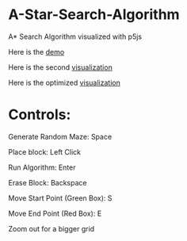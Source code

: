 # A-Star-Search-Algorithm
A* Search Algorithm visualized with p5js 

Here is the [demo ](https://bobingstern.github.io/A-Star-Search-Algorithm/AStar/index.html)

Here is the second [visualization](https://bobingstern.github.io/A-Star-Search-Algorithm/AStar-Vis2/index.html)

Here is the optimized [visualization](https://bobingstern.github.io/A-Star-Search-Algorithm/AStar-Optimized/index.html)

# Controls:

Generate Random Maze: Space

Place block: Left Click

Run Algorithm: Enter

Erase Block: Backspace

Move Start Point (Green Box): S

Move End Point (Red Box): E

Zoom out for a bigger grid
